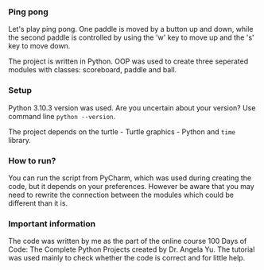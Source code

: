 ### Ping pong

Let's play ping pong. One paddle is moved by a button up and down, while the second paddle is controlled by using the 'w' key to move up and the 's' key to move down.
  
The project is written in Python. OOP was used to create three seperated modules with classes: scoreboard, paddle and ball.

### Setup

Python 3.10.3 version was used. Are you uncertain about your version? Use command line `python --version`.

The project depends on the turtle - Turtle graphics - Python and `time` library.

### How to run?

You can run the script from PyCharm, which was used during creating the code, but it depends on your preferences.
However be aware that you may need to rewrite the connection between the modules which could be different than it is. 
 
### Important information

The code was written by me as the part of the online course 100 Days of Code: The Complete Python Projects created by Dr. Angela Yu.
The tutorial was used mainly to check whether the code is correct and for little help.
